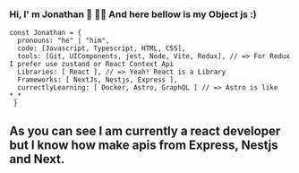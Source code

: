 ### Hi, I' m Jonathan 👋 👨‍💻 And here bellow is my Object js :)
```
const Jonathan = {
  pronouns: "he" | "him",
  code: [Javascript, Typescript, HTML, CSS],
  tools: [Git, UIComponents, jest, Node, Vite, Redux], // => For Redux I prefer use zustand or React Context Api
  Libraries: [ React ], // => Yeah! React is a Library
  Frameworks: [ NextJs, Nestjs, Express ],
  currectlyLearning: [ Docker, Astro, GraphQL ] // => Astro is like *_*
 }
```
## As you can see I am currently a react developer but I know how make apis from Express, Nestjs and Next.

<!--
**JotaErrE01/JotaErrE01** is a ✨ _special_ ✨ repository because its `README.md` (this file) appears on your GitHub profile.

Here are some ideas to get you started:

- 🔭 I’m currently working on ...
- 🌱 I’m currently learning ...
- 👯 I’m looking to collaborate on ...
- 🤔 I’m looking for help with ...
- 💬 Ask me about ...
- 📫 How to reach me: ...
- 😄 Pronouns: ...
- ⚡ Fun fact: ...
-->
